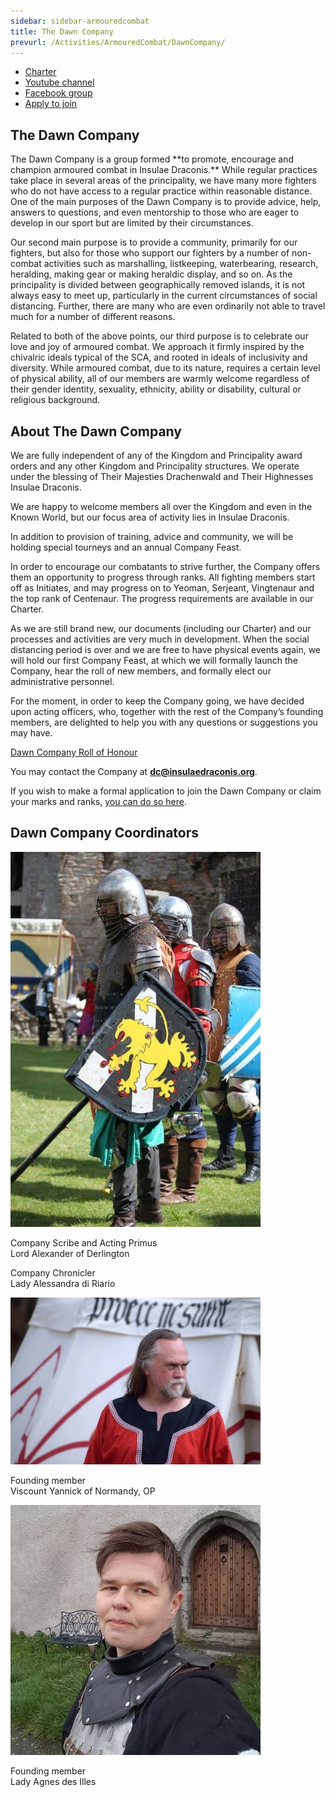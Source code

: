 ```yaml
---
sidebar: sidebar-armouredcombat
title: The Dawn Company
prevurl: /Activities/ArmouredCombat/DawnCompany/
---
```


<ul class="list-inline text-center">
  <li class="list-inline-item pe-3"><a href="{% link activities/armoured-combat/dawn-company-charter.md %}" class="btn btn-primary">Charter</a></li>
  <li class="list-inline-item pe-3"><a href="https://www.youtube.com/channel/UC0GeuIgYXkIQ9Mg3BQzC4_w/" class="btn btn-primary">Youtube channel</a></li>
  <li class="list-inline-item pe-3"><a href="https://www.facebook.com/groups/230692704699074/" class="btn btn-primary">Facebook group</a></li>
  <li class="list-inline-item pe-3"><a href="https://docs.google.com/forms/d/e/1FAIpQLSe8CqjIHlWtCdSs3e9MroIE5KiuL9uCPqnagzgWH5VbsLeRUA/viewform" class="btn btn-primary">Apply to join</a></li>
</ul>

<h2>The Dawn Company</h2>
The Dawn Company is a group formed **to promote, encourage and champion armoured combat in Insulae Draconis.** While regular practices take place in several areas of the principality, we have many more fighters who do not have access to a regular practice within reasonable distance. One of the main purposes of the Dawn Company is to provide advice, help, answers to questions, and even mentorship to those who are eager to develop in our sport but are limited by their circumstances. 

Our second main purpose is to provide a community, primarily for our fighters, but also for those who support our fighters by a number of non-combat activities such as marshalling, listkeeping, waterbearing, research, heralding, making gear or making heraldic display, and so on. As the principality is divided between geographically removed islands, it is not always easy to meet up, particularly in the current circumstances of social distancing. Further, there are many who are even ordinarily not able to travel much for a number of different reasons.

Related to both of the above points, our third purpose is to celebrate our love and joy of armoured combat. We approach it firmly inspired by the chivalric ideals typical of the SCA, and rooted in ideals of inclusivity and diversity. While armoured combat, due to its nature, requires a certain level of physical ability, all of our members are warmly welcome regardless of their gender identity, sexuality, ethnicity, ability or disability, cultural or religious background.

<h2>About The Dawn Company</h2>
We are fully independent of any of the Kingdom and Principality award orders and any other Kingdom and Principality structures. We operate under the blessing of Their Majesties Drachenwald and Their Highnesses Insulae Draconis.  

We are happy to welcome members all over the Kingdom and even in the Known World, but our focus area of activity lies in Insulae Draconis. 

In addition to provision of training, advice and community, we will be holding special tourneys and an annual Company Feast.  

In order to encourage our combatants to strive further, the Company offers them an opportunity to progress through ranks. All fighting members start off as Initiates, and may progress on to Yeoman, Serjeant, Vingtenaur and the top rank of Centenaur. The progress requirements are available in our Charter.  

As we are still brand new, our documents (including our Charter) and our processes and activities are very much in development. When the social distancing period is over and we are free to have physical events again, we will hold our first Company Feast, at which we will formally launch the Company, hear the roll of new members, and formally elect our administrative personnel. 

For the moment, in order to keep the Company going, we have decided upon acting officers, who, together with the rest of the Company’s founding members, are delighted to help you with any questions or suggestions you may have. 

[Dawn Company Roll of Honour](https://sites.google.com/insulaedraconis.org/dawn-company-members/home)

You may contact the Company at **dc@insulaedraconis.org**.

If you wish to make a formal application to join the Dawn Company or claim your marks and ranks, [you can do so here](https://docs.google.com/forms/d/e/1FAIpQLSe8CqjIHlWtCdSs3e9MroIE5KiuL9uCPqnagzgWH5VbsLeRUA/viewform).

<h2>Dawn Company Coordinators</h2>
<img src="/images/armoured-combat/dc-derlington.jpg" class="rounded m-2" alt="" />

Company Scribe and Acting Primus  
Lord Alexander of Derlington 


Company Chronicler  
Lady Alessandra di Riario


<img src="/images/armoured-combat/dc-yannick.jpg" class="rounded m-2" alt="" />

Founding member  
Viscount Yannick of Normandy, OP


<img src="/images/armoured-combat/dc-agnes.jpg" class="rounded m-2" alt="" />

Founding member  
Lady Agnes des Illes 

